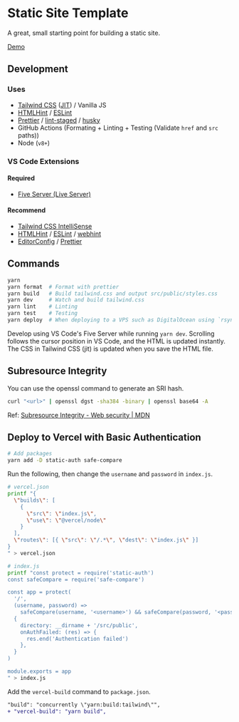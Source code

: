 # Static Site Template

A great, small starting point for building a static site.

[Demo](https://static-site-template.usagizmo.com/)

## Development

### Uses

- [Tailwind CSS](https://tailwindcss.com/) ([JIT](https://tailwindcss.com/docs/just-in-time-mode#enabling-jit-mode)) / Vanilla JS
- [HTMLHint](https://htmlhint.com/) / [ESLint](https://eslint.org/)
- [Prettier](https://prettier.io/) / [lint-staged](https://github.com/okonet/lint-staged) / [husky](https://github.com/typicode/husky)
- GitHub Actions (Formating + Linting + Testing (Validate `href` and `src` paths))
- Node (`v8+`)

### VS Code Extensions

#### Required

- [Five Server (Live Server)](https://marketplace.visualstudio.com/items?itemName=yandeu.five-server)

#### Recommend

- [Tailwind CSS IntelliSense](https://marketplace.visualstudio.com/items?itemName=bradlc.vscode-tailwindcss)
- [HTMLHint](https://marketplace.visualstudio.com/items?itemName=mkaufman.HTMLHint) / [ESLint](https://marketplace.visualstudio.com/items?itemName=dbaeumer.vscode-eslint) / [webhint](https://marketplace.visualstudio.com/items?itemName=webhint.vscode-webhint)
- [EditorConfig](https://marketplace.visualstudio.com/items?itemName=EditorConfig.EditorConfig) / [Prettier](https://marketplace.visualstudio.com/items?itemName=esbenp.prettier-vscode)

## Commands

```bash
yarn
yarn format  # Format with prettier
yarn build   # Build tailwind.css and output src/public/styles.css
yarn dev     # Watch and build tailwind.css
yarn lint    # Linting
yarn test    # Testing
yarn deploy  # When deploying to a VPS such as DigitalOcean using `rsync`
```

Develop using VS Code's Five Server while running `yarn dev`.
Scrolling follows the cursor position in VS Code, and the HTML is updated instantly.
The CSS in Tailwind CSS (jit) is updated when you save the HTML file.

## Subresource Integrity

You can use the openssl command to generate an SRI hash.

```bash
curl "<url>" | openssl dgst -sha384 -binary | openssl base64 -A
```

Ref: [Subresource Integrity - Web security | MDN](https://developer.mozilla.org/en-US/docs/Web/Security/Subresource_Integrity)

## Deploy to Vercel with Basic Authentication

```bash
# Add packages
yarn add -D static-auth safe-compare
```

Run the following, then change the `username` and `password` in `index.js`.

```bash
# vercel.json
printf "{
  \"builds\": [
    {
      \"src\": \"index.js\",
      \"use\": \"@vercel/node\"
    }
  ],
  \"routes\": [{ \"src\": \"/.*\", \"dest\": \"index.js\" }]
}
" > vercel.json

# index.js
printf "const protect = require('static-auth')
const safeCompare = require('safe-compare')

const app = protect(
  '/',
  (username, password) =>
    safeCompare(username, '<username>') && safeCompare(password, '<password>'),
  {
    directory: __dirname + '/src/public',
    onAuthFailed: (res) => {
      res.end('Authentication failed')
    },
  }
)

module.exports = app
" > index.js
```

Add the `vercel-build` command to `package.json`.

```diff
"build": "concurrently \"yarn:build:tailwind\"",
+ "vercel-build": "yarn build",
```
